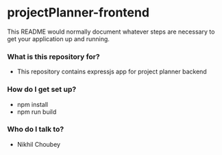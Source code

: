 # projectPlanner-frontend

This README would normally document whatever steps are necessary to get your application up and running.

### What is this repository for? ###

* This repository contains expressjs app for project planner backend

### How do I get set up? ###

* npm install
* npm run build

### Who do I talk to? ###

* Nikhil Choubey